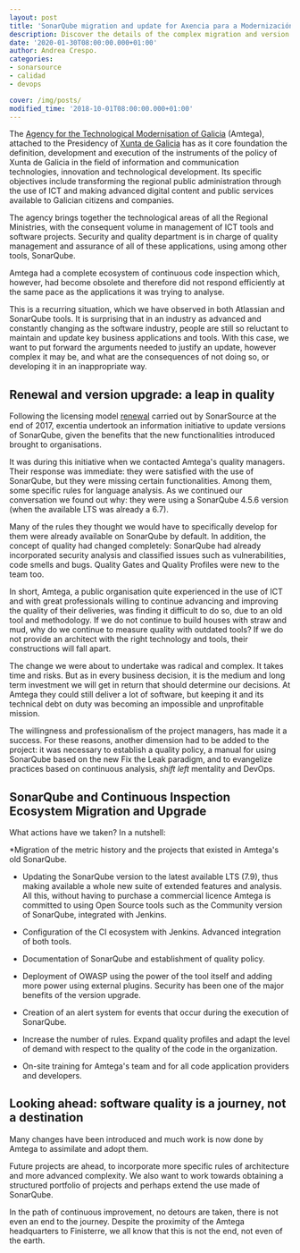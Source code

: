 ```yaml
---
layout: post
title: 'SonarQube migration and update for Axencia para a Modernización Tecnolóxica (Amtega)'
description: Discover the details of the complex migration and version update of SonarQube in Amtega, a public organization of Galicia, where we also develop a quality plan based on continuous code inspection. 
date: '2020-01-30T08:00:00.000+01:00'
author: Andrea Crespo. 
categories: 
- sonarsource
- calidad
- devops

cover: /img/posts/
modified_time: '2018-10-01T08:00:00.000+01:00'
---
```

The [Agency for the Technological Modernisation of Galicia](https://amtega.xunta.gal/es/objetivos) (Amtega), attached to the Presidency of [Xunta de Galicia](https://www.xunta.gal/portada) has as it core foundation the definition, development and execution of the instruments of the policy of Xunta de Galicia in the field of information and communication technologies, innovation and technological development.
Its specific objectives include transforming the regional public administration through the use of ICT and making advanced digital content and public services available to Galician citizens and companies. 

The agency brings together the technological areas of all the Regional Ministries, with the consequent volume in management of ICT tools and software projects. Security and quality department is in charge of quality management and assurance of all of these applications, using among other tools, SonarQube. 


Amtega had a complete ecosystem of continuous code inspection which, however, had become obsolete and therefore did not respond efficiently at the same pace as the applications it was trying to analyse.

This is a recurring situation, which we have observed in both Atlassian and SonarQube tools. It is surprising that in an industry as advanced and constantly changing as the software industry, people are still so reluctant to maintain and update key business applications and tools. 
With this case, we want to put forward the arguments needed to justify an update, however complex it may be, and what are the consequences of not doing so, or developing it in an inappropriate way.

## Renewal and version upgrade: a leap in quality

Following the licensing model [renewal](https://www.excentia.es/novedades-importantes-en-sonarsource) carried out by SonarSource at the end of 2017, excentia undertook an information initiative to update versions of SonarQube, given the benefits that the new functionalities introduced brought to organisations.

It was during this initiative when we contacted Amtega's quality managers. Their response was immediate: they were satisfied with the use of SonarQube, but they were missing certain functionalities. Among them, some specific rules for language analysis. As we continued our conversation we found out why: they were using a SonarQube 4.5.6 version (when the available LTS was already a 6.7).

Many of the rules they thought we would have to specifically develop for them were already available on SonarQube by default. In addition, the concept of quality had changed completely: SonarQube had already incorporated security analysis and classified issues such as vulnerabilities, code smells and bugs. Quality Gates and Quality Profiles were new to the team too.

In short, Amtega, a public organisation quite experienced in the use of ICT and with great professionals willing to continue advancing and improving the quality of their deliveries, was finding it difficult to do so, due to an old tool and methodology. If we do not continue to build houses with straw and mud, why do we continue to measure quality with outdated tools? If we do not provide an architect with the right technology and tools, their constructions will fall apart.

The change we were about to undertake was radical and complex. It takes time and risks. But as in every business decision, it is the medium and long term investment we will get in return that should determine our decisions. At Amtega they could still deliver a lot of software, but keeping it and its technical debt on duty was becoming an impossible and unprofitable mission.

The willingness and professionalism of the project managers, has made it a success. For these reasons, another dimension had to be added to the project: it was necessary to establish a quality policy, a manual for using SonarQube based on the new Fix the Leak paradigm, and to evangelize practices based on continuous analysis, *shift left* mentality and DevOps.

## SonarQube and Continuous Inspection Ecosystem Migration and Upgrade

What actions have we taken? In a nutshell:

*Migration of the metric history and the projects that existed in Amtega's old SonarQube.

* Updating the SonarQube version to the latest available LTS (7.9), thus making available a whole new suite of extended features and analysis. All this, without having to purchase a commercial licence Amtega is committed to using Open Source tools such as the Community version of SonarQube, integrated with Jenkins.

* Configuration of the CI ecosystem with Jenkins. Advanced integration of both tools.

* Documentation of SonarQube and establishment of quality policy.

* Deployment of OWASP using the power of the tool itself and adding more power using external plugins. Security has been one of the major benefits of the version upgrade.

* Creation of an alert system for events that occur during the execution of SonarQube.

* Increase the number of rules. Expand quality profiles and adapt the level of demand with respect to the quality of the code in the organization.

* On-site training for Amtega's team and for all code application providers and developers.

## Looking ahead: software quality is a journey, not a destination

Many changes have been introduced and much work is now done by Amtega to assimilate and adopt them.

Future projects are ahead, to incorporate more specific rules of architecture and more advanced complexity. We also want to work towards obtaining a structured portfolio of projects and perhaps extend the use made of SonarQube.

In the path of continuous improvement, no detours are taken, there is not even an end to the journey. Despite the proximity of the Amtega headquarters to Finisterre, we all know that this is not the end, not even of the earth.


